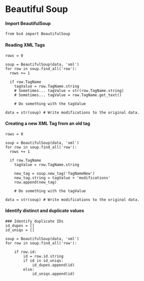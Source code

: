 # Beautiful Soup

#### Import BeautifulSoup
```
from bs4 import BeautifulSoup
```

#### Reading XML Tags
```
rows = 0

soup = BeautifulSoup(data, 'xml')
for row in soup.find_all('row'):
  rows += 1

  if row.TagName
    tagValue = row.TagName.string
    # Sometimes... tagValue = str(row.TagName.string)
    # Sometimes... tagValue = row.TagName.get_text()

    # Do something with the tagValue

data = str(soup) # Write modifications to the original data.
```

#### Creating a new XML Tag from an old tag
```
rows = 0

soup = BeautifulSoup(data, 'xml')
for row in soup.find_all('row'):
  rows += 1

  if row.TagName
    tagValue = row.TagName.string

    new_tag = soup.new_tag('TagNameNew')
    new_tag.string = tagValue + 'modifications'
    row.append(new_tag)

    # Do something with the tagValue

data = str(soup) # Write modifications to the original data.
```

#### Identify distinct and duplicate values
```
### Identify duplicate IDs
id_dupes = []
id_uniqs = []

soup = BeautifulSoup(data, 'xml')
for row in soup.find_all('row'):

    if row.id:
        id = row.id.string
        if id in id_uniqs:
            id_dupes.append(id)
        else:
            id_uniqs.append(id)
```
